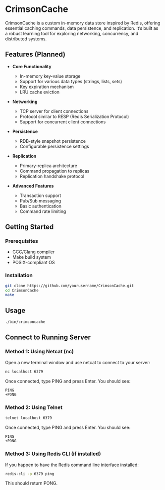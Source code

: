 # CrimsonCache

CrimsonCache is a custom in-memory data store inspired by Redis, offering essential caching commands, data persistence, and replication. It’s built as a robust learning tool for exploring networking, concurrency, and distributed systems.

## Features (Planned)

-   **Core Functionality**

    -   In-memory key-value storage
    -   Support for various data types (strings, lists, sets)
    -   Key expiration mechanism
    -   LRU cache eviction

-   **Networking**

    -   TCP server for client connections
    -   Protocol similar to RESP (Redis Serialization Protocol)
    -   Support for concurrent client connections

-   **Persistence**

    -   RDB-style snapshot persistence
    -   Configurable persistence settings

-   **Replication**

    -   Primary-replica architecture
    -   Command propagation to replicas
    -   Replication handshake protocol

-   **Advanced Features**
    -   Transaction support
    -   Pub/Sub messaging
    -   Basic authentication
    -   Command rate limiting

## Getting Started

### Prerequisites

-   GCC/Clang compiler
-   Make build system
-   POSIX-compliant OS

### Installation

```bash
git clone https://github.com/yourusername/CrimsonCache.git
cd CrimsonCache
make
```

## Usage

```bash
./bin/crimsoncache
```

## Connect to Running Server

### Method 1: Using Netcat (nc)

Open a new terminal window and use netcat to connect to your server:

```bash
nc localhost 6379
```

Once connected, type PING and press Enter. You should see:

```bash
PING
+PONG
```

### Method 2: Using Telnet

```bash
telnet localhost 6379
```

Once connected, type PING and press Enter. You should see:

```bash
PING
+PONG
```

### Method 3: Using Redis CLI (if installed)

If you happen to have the Redis command line interface installed:

```bash
redis-cli -p 6379 ping
```

This should return PONG.

